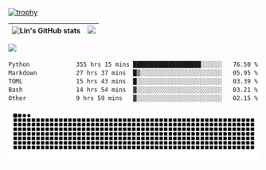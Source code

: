[![trophy](https://github-profile-trophy.vercel.app/?username=ocss884&column=7)](https://github.com/ocss884)

| ![Lin's GitHub stats](https://github-readme-stats.vercel.app/api?username=ocss884&show_icons=true&hide_border=True&count_private=true) | ![](https://github-readme-streak-stats.herokuapp.com?user=ocss884&hide_border=true&date_format=M%20j%5B%2C%20Y%5D&ring=7EDDCF&fire=7EDDCF") |
| ------------------------------------------------------------ | ------------------------------------------------------------ |

![](https://komarev.com/ghpvc/?username=ocss884&color=brightgreen)

<!--START_SECTION:waka-->

```txt
Python             355 hrs 15 mins ███████████████████░░░░░░   76.50 %
Markdown           27 hrs 37 mins  █▒░░░░░░░░░░░░░░░░░░░░░░░   05.95 %
TOML               15 hrs 43 mins  █░░░░░░░░░░░░░░░░░░░░░░░░   03.39 %
Bash               14 hrs 54 mins  ▓░░░░░░░░░░░░░░░░░░░░░░░░   03.21 %
Other              9 hrs 59 mins   ▓░░░░░░░░░░░░░░░░░░░░░░░░   02.15 %
```

<!--END_SECTION:waka-->

<p align="center">
   <img src="https://github.com/ocss884/ocss884/blob/output/github-snake.svg" alt="snake">
</p>
